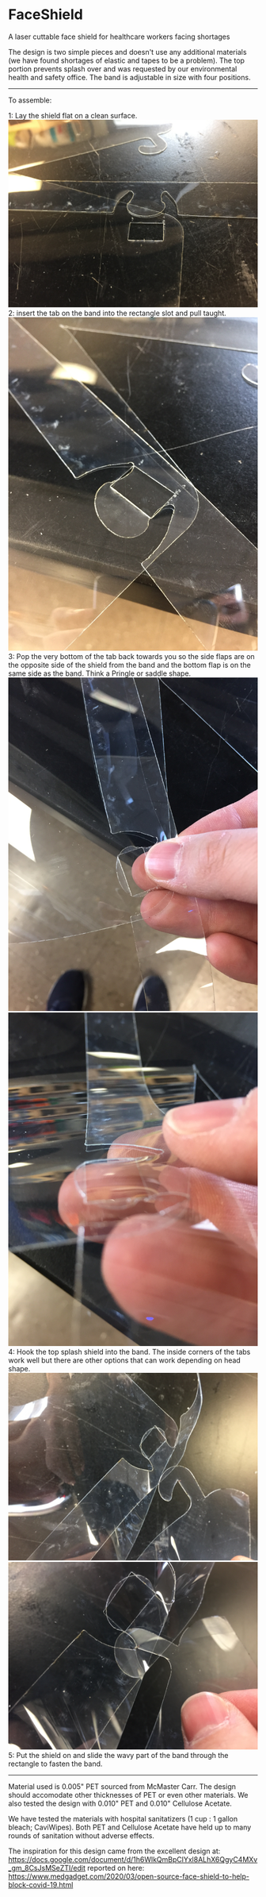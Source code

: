 # FaceShield
A laser cuttable face shield for healthcare workers facing shortages

The design is two simple pieces and doesn't use any additional materials (we have found shortages of elastic and tapes to be a problem). The top portion prevents splash over and was requested by our environmental health and safety office. The band is adjustable in size with four positions. 


----
To assemble:

1: Lay the shield flat on a clean surface.
![Step 1](https://github.com/UIC-Makerspace/FaceShield/blob/master/images/Step1.jpg)
2: insert the tab on the band into the rectangle slot and pull taught.
![Step 2](https://github.com/UIC-Makerspace/FaceShield/blob/master/images/Step2.jpg)
3: Pop the very bottom of the tab back towards you so the side flaps are on the opposite side of the shield from the band and the bottom flap is on the same side as the band. Think a Pringle or saddle shape.
![Step 3](https://github.com/UIC-Makerspace/FaceShield/blob/master/images/Step3.jpg)
![Step 4](https://github.com/UIC-Makerspace/FaceShield/blob/master/images/Step4.jpg)
4: Hook the top splash shield into the band. The inside corners of the tabs work well but there are other options that can work depending on head shape. 
![Step 5](https://github.com/UIC-Makerspace/FaceShield/blob/master/images/Step5.jpg)
![Step 6](https://github.com/UIC-Makerspace/FaceShield/blob/master/images/Step6.jpg)
5: Put the shield on and slide the wavy part of the band through the rectangle to fasten the band. 

----
Material used is 0.005" PET sourced from McMaster Carr. The design should accomodate other thicknesses of PET or even other materials. We also tested the design with 0.010" PET and 0.010" Cellulose Acetate. 

We have tested the materials with hospital sanitatizers (1 cup : 1 gallon bleach; CaviWipes). Both PET and Cellulose Acetate have held up to many rounds of sanitation without adverse effects. 

The inspiration for this design came from the excellent design at: https://docs.google.com/document/d/1h6WlkQmBpClYxl8ALhX6QgyC4MXv_gm_8CsJsMSeZTI/edit reported on here: https://www.medgadget.com/2020/03/open-source-face-shield-to-help-block-covid-19.html

